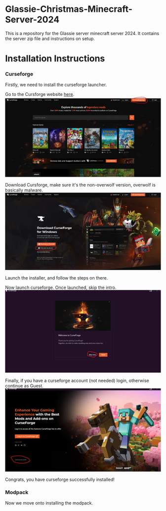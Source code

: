 # Glassie-Christmas-Minecraft-Server-2024
This is a repository for the Glassie server minecraft server 2024. It contains the server zip file and instructions on setup.
# Installation Instructions
### Curseforge
Firstly, we need to install the curseforge launcher.

Go to the Cursforge website [here](https://www.curseforge.com/).
![Curseforge Main Page](images/curseforge_main.png)

Download Cursforge, make sure it's the non-overwolf version, overwolf is basically malware.
![Cursforge Download Page](images/curseforge_download.png)

Launch the installer, and follow the steps on there.

Now launch curseforge. Once launched, skip the intro.
![Cursforge Skip Intro Page](images/curseforge_skip.png)

Finally, if you have a curseforge account (not needed) login, otherwise continue as Guest.
![Curseforge Continue as Guest](images/curseforge_guest.png)

Congrats, you have curseforge successfully installed!

### Modpack

Now we move onto installing the modpack.